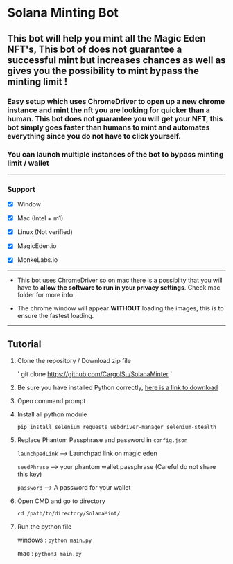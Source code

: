 # Solana Minting Bot

## This bot will help you mint all the Magic Eden NFT's, This bot of does not guarantee a successful mint but increases chances as well as gives you the possibility to mint bypass the minting limit !

### Easy setup which uses ChromeDriver to open up a new chrome instance and mint the nft you are looking for quicker than a human. This bot does not guarantee you will get your NFT, this bot simply goes faster than humans to mint and automates everything since you do not have to click yourself.

### You can launch multiple instances of the bot to bypass minting limit / wallet



---

### Support

-   [x] Window
-   [x] Mac (Intel + m1)
-   [x] Linux (Not verified)

-   [x] MagicEden.io
-   [x] MonkeLabs.io

---

-   This bot uses ChromeDriver so on mac there is a possiblity that you will have to **allow the software to run in your privacy settings**. Check mac folder for more info.

-   The chrome window will appear **WITHOUT** loading the images, this is to ensure the fastest loading.

---

## Tutorial

1. Clone the repository / Download zip file

    ' git clone https://github.com/CargolSu/SolanaMinter `

   
    

2. Be sure you have installed Python correctly, [here is a link to download](https://www.python.org/downloads/)

2. Open command prompt

3. Install all python module

   `pip install selenium requests webdriver-manager selenium-stealth`

4. Replace Phantom Passphrase and password in `config.json`

    `launchpadLink` --> Launchpad link on magic eden

    `seedPhrase` --> your phantom wallet passphrase (Careful do not share this key)

    `password` --> A password for your wallet

5. Open CMD and go to directory

    `cd /path/to/directory/SolanaMint/`

6. Run the python file

    windows : `python main.py`

    mac : `python3 main.py`
